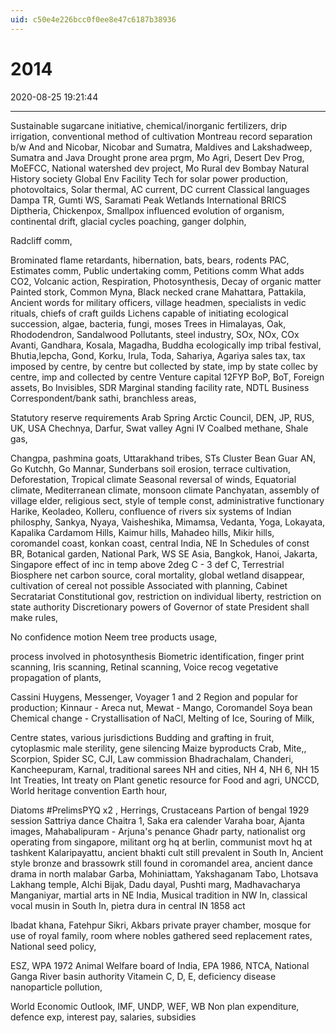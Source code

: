 ```yaml
---
uid: c50e4e226bcc0f0ee8e47c6187b38936
---
```


# 2014
2020-08-25 19:21:44

---


Sustainable sugarcane initiative, chemical/inorganic fertilizers, drip irrigation, conventional method of cultivation
Montreau record
separation b/w And and Nicobar, Nicobar and Sumatra, Maldives and Lakshadweep, Sumatra and Java
Drought prone area prgm, Mo Agri, Desert Dev Prog, MoEFCC, National watershed dev project, Mo Rural dev
Bombay Natural History society
Global Env Facility
Tech for solar power production, photovoltaics, Solar thermal, AC current, DC current
Classical languages
Dampa TR, Gumti WS, Saramati Peak
Wetlands International
BRICS
Diptheria, Chickenpox, Smallpox
influenced evolution of organism, continental drift, glacial cycles
poaching, ganger dolphin,

Radcliff comm,

Brominated flame retardants,
hibernation, bats, bears, rodents
PAC, Estimates comm, Public undertaking comm, Petitions comm
What adds CO2, Volcanic action, Respiration, Photosynthesis, Decay of organic matter
Painted stork, Common Myna, Black necked crane
Mahattara, Pattakila, Ancient words for military officers, village headmen, specialists in vedic rituals, chiefs of craft guilds
Lichens capable of initiating ecological succession, algae, bacteria, fungi, moses
Trees in Himalayas, Oak, Rhododendron, Sandalwood
Pollutants, steel industry, SOx, NOx, COx
Avanti, Gandhara, Kosala, Magadha, Buddha
ecologically imp tribal festival, Bhutia,lepcha, Gond, Korku, Irula, Toda, Sahariya, Agariya
sales tax, tax imposed by centre, by centre but collected by state, imp by state collec by centre, imp and collected by centre
Venture capital
12FYP
BoP, BoT, Foreign assets, Bo Invisibles, SDR
Marginal standing facility rate, NDTL
Business Correspondent/bank sathi, branchless areas,

Statutory reserve requirements
Arab Spring
Arctic Council, DEN, JP, RUS, UK, USA
Chechnya, Darfur, Swat valley
Agni IV
Coalbed methane, Shale gas,

Changpa, pashmina goats, Uttarakhand tribes, STs
Cluster Bean Guar
AN, Go Kutchh, Go Mannar, Sunderbans
soil erosion, terrace cultivation, Deforestation, Tropical climate
Seasonal reversal of winds, Equatorial climate, Mediterranean climate, monsoon climate
Panchyatan, assembly of village elder, religious sect, style of temple const, administrative functionary
Harike, Keoladeo, Kolleru, confluence of rivers
six systems of Indian philosphy, Sankya, Nyaya, Vaisheshika, Mimamsa, Vedanta, Yoga, Lokayata, Kapalika
Cardamom Hills, Kaimur hills, Mahadeo hills, Mikir hills, coromandel coast, konkan coast, central India, NE In
Schedules of const
BR, Botanical garden, National Park, WS
SE Asia, Bangkok, Hanoi, Jakarta, Singapore
effect of inc in temp above 2deg C - 3 def C, Terrestrial Biosphere net carbon source, coral mortality, global wetland disappear, cultivation of cereal not possible
Associated with planning,
Cabinet Secratariat
Constitutional gov, restriction on individual liberty, restriction on state authority
Discretionary powers of Governor of state
President shall make rules,

No confidence motion
Neem tree products usage,

process involved in photosynthesis
Biometric identification, finger print scanning, Iris scanning, Retinal scanning, Voice recog
vegetative propagation of plants,

Cassini Huygens, Messenger, Voyager 1 and 2
Region and popular for production; Kinnaur - Areca nut, Mewat - Mango, Coromandel Soya bean
Chemical change - Crystallisation of NaCl, Melting of Ice, Souring of Milk,

Centre states, various jurisdictions
Budding and grafting in fruit, cytoplasmic male sterility, gene silencing
Maize byproducts
Crab, Mite,, Scorpion, Spider
SC, CJI, Law commission
Bhadrachalam, Chanderi, Kancheepuram, Karnal, traditional sarees
NH and cities, NH 4, NH 6, NH 15
Int Treaties, Int treaty on Plant genetic resource for Food and agri, UNCCD, World heritage convention
Earth hour,

Diatoms #PrelimsPYQ x2 , Herrings, Crustaceans
Partion of bengal
1929 session
Sattriya dance
Chaitra 1, Saka era calender
Varaha boar, Ajanta images, Mahabalipuram - Arjuna's penance
Ghadr party, nationalist org operating from singapore, militant org hq at berlin, communist movt hq at tashkent
Kalaripayattu, ancient bhakti cult still prevalent in South In, Ancient style bronze and brassowrk still found in coromandel area, ancient dance drama in north malabar
Garba, Mohiniattam, Yakshaganam
Tabo, Lhotsava Lakhang temple, Alchi
Bijak, Dadu dayal, Pushti marg, Madhavacharya
Manganiyar, martial arts in NE India, Musical tradition in NW In, classical vocal musin in South In, pietra dura in central IN
1858 act

Ibadat khana, Fatehpur Sikri, Akbars private prayer chamber, mosque for use of royal family, room where nobles gathered
seed replacement rates, National seed policy,

ESZ, WPA 1972
Animal Welfare board of India, EPA 1986, NTCA, National Ganga River basin authority
Vitamein C, D, E, deficiency disease
nanoparticle pollution,

World Economic Outlook, IMF, UNDP, WEF, WB
Non plan expenditure, defence exp, interest pay, salaries, subsidies








